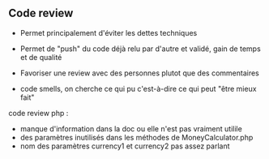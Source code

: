 ## Code review

- Permet principalement d'éviter les dettes techniques
- Permet de "push" du code déjà relu par d'autre et validé, gain de temps et de qualité
- Favoriser une review avec des personnes plutot que des commentaires

- code smells, on cherche ce qui pu c'est-à-dire ce qui peut "être mieux fait"

code review php : 
- manque d'information dans la doc ou elle n'est pas vraiment utilile
- des paramètres inutilisés dans les méthodes de MoneyCalculator.php
- nom des paramètres currency1 et currency2 pas assez parlant 